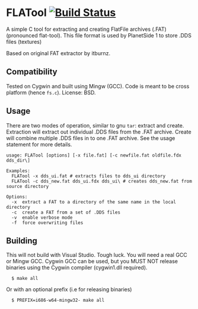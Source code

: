 # FLATool [![Build Status](https://travis-ci.org/psforever/FLATool.svg?branch=master)](https://travis-ci.org/psforever/FLATool)
A simple C tool for extracting and creating FlatFile archives (.FAT) (pronounced flat-tool). This file format is used by PlanetSide 1 to store .DDS files (textures)

Based on original FAT extractor by itburnz.

## Compatibility
Tested on Cygwin and built using Mingw (GCC). Code is meant to be cross platform (hence `fs.c`).
License: BSD.

## Usage
There are two modes of operation, similar to gnu `tar`: extract and create. Extraction will extract out individual .DDS files from the .FAT archive. Create will combine multiple .DDS files in to one .FAT archive. See the usage statement for more details.

```
usage: FLATool [options] [-x file.fat] [-c newfile.fat oldfile.fdx dds_dir\]

Examples:
  FLATool -x dds_ui.fat # extracts files to dds_ui directory
  FLATool -c dds_new.fat dds_ui.fdx dds_ui\ # creates dds_new.fat from source directory

Options:
  -x  extract a FAT to a directory of the same name in the local directory
  -c  create a FAT from a set of .DDS files
  -v  enable verbose mode
  -f  force overwriting files
```

## Building
This will not build with Visual Studio. Tough luck.
You will need a real GCC or Mingw GCC. Cygwin GCC can be used, but you MUST NOT release binaries using the Cygwin compiler (cygwin1.dll required).

      $ make all

Or with an optional prefix (i.e for releasing binaries)

      $ PREFIX=i686-w64-mingw32- make all
